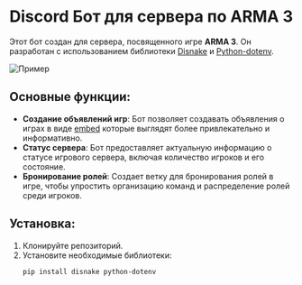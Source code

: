 # Discord Бот для сервера по ARMA 3

Этот бот создан для сервера, посвященного игре **ARMA 3**. Он разработан с использованием библиотеки [Disnake](https://github.com/DisnakeDev/disnake) и [Python-dotenv](https://pypi.org/project/python-dotenv/).

![Пример](https://i.imgur.com/A7LodMA.png)

## Основные функции:
- **Создание объявлений игр**: Бот позволяет создавать объявления о играх в виде <ins>embed</ins> которые выглядят более привлекательно и информативно.
- **Статус сервера**: Бот предоставляет актуальную информацию о статусе игрового сервера, включая количество игроков и его состояние.
- **Бронирование ролей**: Создает ветку для бронирования ролей в игре, чтобы упростить организацию команд и распределение ролей среди игроков.

## Установка:
1. Клонируйте репозиторий.
2. Установите необходимые библиотеки:
   ```bash
   pip install disnake python-dotenv
